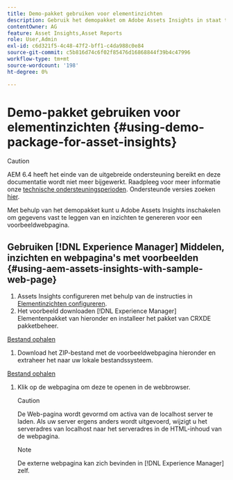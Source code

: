 ```yaml
---
title: Demo-pakket gebruiken voor elementinzichten
description: Gebruik het demopakket om Adobe Assets Insights in staat te stellen gegevens vast te leggen van en inzichten te genereren voor een webpagina.
contentOwner: AG
feature: Asset Insights,Asset Reports
role: User,Admin
exl-id: c6d321f5-4c48-47f2-bff1-c4da988c0e84
source-git-commit: c5b816d74c6f02f85476d16868844f39b4c47996
workflow-type: tm+mt
source-wordcount: '198'
ht-degree: 0%

---
```


# Demo-pakket gebruiken voor elementinzichten {#using-demo-package-for-asset-insights}

>[!CAUTION]
>
>AEM 6.4 heeft het einde van de uitgebreide ondersteuning bereikt en deze documentatie wordt niet meer bijgewerkt. Raadpleeg voor meer informatie onze [technische ondersteuningsperioden](https://helpx.adobe.com/support/programs/eol-matrix.html). Ondersteunde versies zoeken [hier](https://experienceleague.adobe.com/docs/).

Met behulp van het demopakket kunt u Adobe Assets Insights inschakelen om gegevens vast te leggen van en inzichten te genereren voor een voorbeeldwebpagina.

## Gebruiken [!DNL Experience Manager] Middelen, inzichten en webpagina&#39;s met voorbeelden  {#using-aem-assets-insights-with-sample-web-page}

1. Assets Insights configureren met behulp van de instructies in [Elementinzichten configureren](touch-ui-configuring-asset-insights.md).
1. Het voorbeeld downloaden [!DNL Experience Manager] Elementenpakket van hieronder en installeer het pakket van CRXDE pakketbeheer.

[Bestand ophalen](assets/insightsdemo.zip)

1. Download het ZIP-bestand met de voorbeeldwebpagina hieronder en extraheer het naar uw lokale bestandssysteem.

[Bestand ophalen](assets/demosite.zip)

1. Klik op de webpagina om deze te openen in de webbrowser.

   >[!CAUTION]
   >
   >De Web-pagina wordt gevormd om activa van de localhost server te laden. Als uw server ergens anders wordt uitgevoerd, wijzigt u het serveradres van localhost naar het serveradres in de HTML-inhoud van de webpagina.

   >[!NOTE]
   >
   >De externe webpagina kan zich bevinden in [!DNL Experience Manager] zelf.
